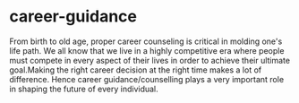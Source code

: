 # career-guidance
From birth to old age, proper career counseling is critical in molding one's life path. We all know that we live in a highly competitive era where people must compete in every aspect of their lives in order to achieve their ultimate goal.Making the right career decision at the right time makes a lot of difference. Hence career guidance/counselling plays a very important role in shaping the future of every individual.
